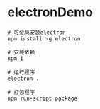 # electronDemo

```base
# 可全局安装electron
npm install -g electron

# 安装依赖
npm i

# 运行程序
electron .

# 打包程序
npm run-script package
```